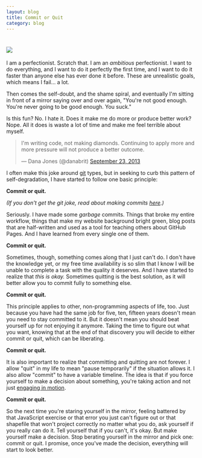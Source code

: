 ```yaml
---
layout: blog
title: Commit or Quit
category: blog
---
```


<h1><img src="http://b.vimeocdn.com/ts/130/674/130674832_640.jpg" class="inline"></h1>

I am a perfectionist. Scratch that. I am an *ambitious* perfectionist. I want to do everything, and I want to do it perfectly the first time, and I want to do it faster than anyone else has ever done it before. These are unrealistic goals, which means I fail... a lot.

Then comes the self-doubt, and the shame spiral, and eventually I'm sitting in front of a mirror saying over and over again, "You're not good enough. You're never going to be good enough. You suck."

Is this fun? No. I hate it. Does it make me do more or produce better work? Nope. All it does is waste a lot of time and make me feel terrible about myself.

<blockquote class="twitter-tweet"><p>I&#39;m writing code, not making diamonds. Continuing to apply more and more pressure will not produce a better outcome.</p>&mdash; Dana Jones (@danabrit) <a href="https://twitter.com/danabrit/statuses/382127860753784832">September 23, 2013</a></blockquote>
<script async src="//platform.twitter.com/widgets.js" charset="utf-8"></script>

I often make this joke around [git](http://git-scm.com/) types, but in seeking to curb this pattern of self-degradation, I have started to follow one basic principle:

<strong>Commit or quit.</strong>

*(If you don't get the git joke, read about making commits [here](http://gitref.org/basic/).)*

Seriously. I have made some _garbage_ commits. Things that broke my entire workflow, things that make my website background bright green, blog posts that are half-written and used as a tool for teaching others about GitHub Pages. And I have learned from every single one of them.

<strong>Commit or quit.</strong>

Sometimes, though, something comes along that I just can't do. I don't have the knowledge yet, or my free time availability is so slim that I know I will be unable to complete a task with the quality it deserves. And I have started to realize that _this is okay._ Sometimes quitting is the best solution, as it will better allow you to commit fully to something else.

<strong>Commit or quit.</strong>

This principle applies to other, non-programming aspects of life, too. Just because you have had the same job for five, ten, fifteen years doesn't mean you need to stay committed to it. But it doesn't mean you should beat yourself up for not enjoying it anymore. Taking the time to figure out what you want, knowing that at the end of that discovery you will decide to either commit or quit, which can be liberating.

<strong>Commit or quit.</strong>

It is also important to realize that committing and quitting are not forever. I allow "quit" in my life to mean "pause temporarily" if the situation allows it. I also allow "commit" to have a variable timeline. The idea is that if you force yourself to make a decision about something, you're taking action and not just [engaging in motion](http://lifehacker.com/the-mistake-smart-people-make-being-in-motion-vs-taki-1143223597).

<strong>Commit or quit.</strong>

So the next time you're staring yourself in the mirror, feeling battered by that JavaScript exercise or that error you just can't figure out or that shapefile that won't project correctly no matter what you do, ask yourself if you really can do it. Tell yourself that if you can't, it's okay. But make yourself make a decision. Stop berating yourself in the mirror and pick one: commit or quit. I promise, once you've made the decision, everything will start to look better.
